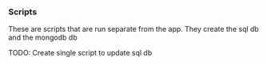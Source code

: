 ### Scripts

These are scripts that are run separate from the app.
They create the sql db and the mongodb db


TODO:
Create single script to update sql db

